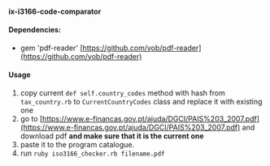#### ix-i3166-code-comparator

#### Dependencies:
* gem 'pdf-reader'
[https://github.com/yob/pdf-reader](https://github.com/yob/pdf-reader)

#### Usage

1. copy current `def self.country_codes` method with hash from `tax_country.rb` to `CurrentCountryCodes` class and replace it with existing one
2. go to [https://www.e-financas.gov.pt/ajuda/DGCI/PAIS%203_2007.pdf](https://www.e-financas.gov.pt/ajuda/DGCI/PAIS%203_2007.pdf) and download pdf **and make sure that it is the current one**
3. paste it to the program catalogue.
4. run `ruby iso3166_checker.rb filename.pdf`

